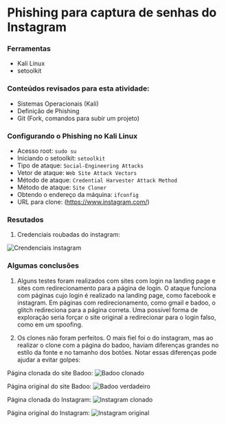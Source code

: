 # Phishing para captura de senhas do Instagram

### Ferramentas

- Kali Linux
- setoolkit

### Conteúdos revisados para esta atividade:
- Sistemas Operacionais (Kali)
- Definição de Phishing
- Git (Fork, comandos para subir um projeto)

### Configurando o Phishing no Kali Linux

- Acesso root: ``` sudo su ```
- Iniciando o setoolkit: ``` setoolkit ```
- Tipo de ataque: ``` Social-Engineering Attacks ```
- Vetor de ataque: ``` Web Site Attack Vectors ```
- Método de ataque: ```Credential Harvester Attack Method ```
- Método de ataque: ``` Site Cloner ```
- Obtendo o endereço da máquina: ``` ifconfig ```
- URL para clone: (https://www.instagram.com/)

### Resutados

1) Credenciais roubadas do instagram:

![Crendenciais instagram](https://github.com/user-attachments/assets/a10260d9-7b96-4c5e-8225-bf9971986b76)

### Algumas conclusões

1) Alguns testes foram realizados com sites com login na landing page e sites com redirecionamento para a página de login.
   O ataque funciona com páginas cujo login é realizado na landing page, como facebook e instagram. Em páginas com redirecionamento,
   como gmail e badoo, o glitch redireciona para a página correta. Uma possível forma de exploração seria forçar o site original
   a redirecionar para o login falso, como em um spoofing.

2) Os clones não foram perfeitos. O mais fiel foi o do instagram, mas ao realizar o clone com a página do badoo, haviam diferenças
   grandes no estilo da fonte e no tamanho dos botões. Notar essas diferenças pode ajudar a evitar golpes:
   
Página clonada do site Badoo: 
![Badoo clonado](https://github.com/user-attachments/assets/b08e7324-3dbf-4bf6-8f27-64db9e98af88)


Página original do site Badoo:
![Badoo verdadeiro](https://github.com/user-attachments/assets/7c6b19e3-322c-473f-a93d-fc68747dc933)

Página clonada do Instagram:
![Instagram clonado](https://github.com/user-attachments/assets/4fe163de-a138-468e-96ad-b6df7d8d3f9a)

Página original do Instagram:
![Instagram original](https://github.com/user-attachments/assets/b7cf3f2e-5c82-4269-b96d-c7f83234a9b3)

